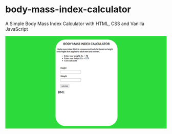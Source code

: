 # body-mass-index-calculator
A Simple Body Mass Index Calculator with HTML, CSS and Vanilla JavaScript

![](bmi.gif)
